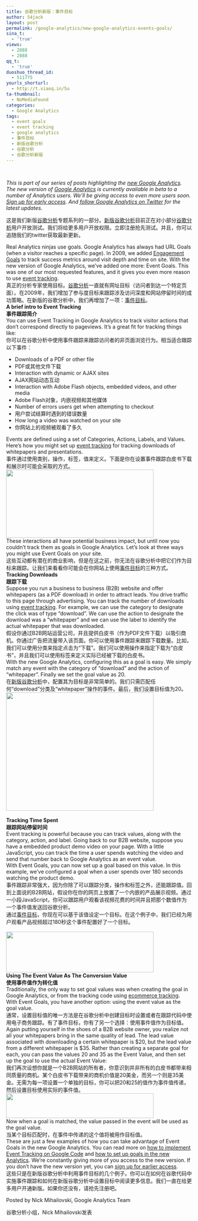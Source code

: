 ```yaml
---
title: 谷歌分析新版：事件目标
author: 54jack
layout: post
permalink: /google-analytics/new-google-analytics-events-goals/
sina_t:
  - 'true'
views:
  - 2888
  - 2888
qq_t:
  - 'true'
duoshuo_thread_id:
  - 511775
yourls_shorturl:
  - http://t.xiaoq.in/5u
ta-thumbnail:
  - NoMediaFound
categories:
  - Google Analytics
tags:
  - event goals
  - event tracking
  - google analytics
  - 事件目标
  - 新版谷歌分析
  - 谷歌分析
  - 谷歌分析新版
---
```

<div>
  <p>
    <em> </em>
  </p>
  
  <div>
    <em>This is part of our series of posts highlighting the <a href="http://analytics.blogspot.com/2011/03/looking-towards-future-of-google.html?utm_source=gablog&utm_medium=blog&utm_campaign=newga-blog&utm_content=eventgoals">new Google Analytics</a>. The new version of <span class='wp_keywordlink'><a href="http://blog.xiaoq.in/google-analytics/" title="Google Analytics" target="_blank">Google Analytics</a></span> is currently available in beta to a number of Analytics users. We’ll be giving access to even more users soon. <a href="https://services.google.com/fb/forms/newanalyticssignup/?utm_source=gablog&utm_medium=blog&utm_campaign=newga-blog&utm_content=eventgoals-header">Sign up for early access</a>. And <a href="http://twitter.com/#!/googleanalytics">follow Google Analytics on Twitter</a> for the latest updates.</em>
  </div>
  
  <p>
    这是我们新版<span class='wp_keywordlink'><a href="http://blog.xiaoq.in/google-analytics/" title="谷歌分析" target="_blank">谷歌分析</a></span>专题系列的一部分。<span class='wp_keywordlink_affiliate'><a href="http://blog.xiaoq.in/tag/%e6%96%b0%e7%89%88%e8%b0%b7%e6%ad%8c%e5%88%86%e6%9e%90/" title="查看新版谷歌分析中的全部文章" target="_blank">新版谷歌分析</a></span>目前正在对小部分<span class='wp_keywordlink_affiliate'><a href="http://blog.xiaoq.in/tag/%e8%b0%b7%e6%ad%8c%e5%88%86%e6%9e%90/" title="查看谷歌分析中的全部文章" target="_blank">谷歌分析</a></span>用户开放测试。我们将给更多用户开放权限。立即注册抢先测试。并且，你可以追随我们的twitter获取最新更新。
  </p>
</div>

<div>
  <div>
    Real Analytics ninjas use goals. Google Analytics has always had URL Goals (when a visitor reaches a specific page). In 2009, we added <a href="http://analytics.blogspot.com/2009/10/new-feature-spotlight-engagement-goals.html?utm_source=gablog&utm_medium=blog&utm_campaign=newga-blog&utm_content=eventgoals">Engagement Goals</a> to track success metrics around visit depth and time on site. With the new version of Google Analytics, we’ve added one more: Event Goals. This was one of our most requested features, and it gives you even more reason to use <span class='wp_keywordlink_affiliate'><a href="http://blog.xiaoq.in/tag/event-tracking/" title="查看event tracking中的全部文章" target="_blank">event tracking</a></span>.
  </div>
  
  <div>
    真正的分析专家使用目标。<span class='wp_keywordlink_affiliate'><a href="http://blog.xiaoq.in/tag/%e8%b0%b7%e6%ad%8c%e5%88%86%e6%9e%90/" title="查看谷歌分析中的全部文章" target="_blank">谷歌分析</a></span>一直就有网址目标（访问者到达一个特定页面）。在2009年，我们增加了参与度目标来跟踪涉及访问深度和网站停留时间的成功策略。在新版的谷歌分析中，我们再增加了一项：<span class='wp_keywordlink_affiliate'><a href="http://blog.xiaoq.in/tag/%e4%ba%8b%e4%bb%b6%e7%9b%ae%e6%a0%87/" title="查看事件目标中的全部文章" target="_blank">事件目标</a></span>。
  </div>
  
  <div>
    <strong>A brief intro to Event Tracking</strong>
  </div>
  
  <div>
    <strong>事件跟踪简介</strong>
  </div>
  
  <div>
    You can use Event Tracking in Google Analytics to track visitor actions that don&#8217;t correspond directly to pageviews. It&#8217;s a great fit for tracking things like:
  </div>
  
  <div>
    你可以在谷歌分析中使用事件跟踪来跟踪访问者的非页面浏览行为。相当适合跟踪以下事件：
  </div>
  
  <div>
    <ul>
      <li>
        Downloads of a PDF or other file
      </li>
      <li>
        PDF或其他文件下载
      </li>
      <li>
        Interaction with dynamic or AJAX sites
      </li>
      <li>
        AJAX网站动态互动
      </li>
      <li>
        Interaction with Adobe Flash objects, embedded videos, and other media
      </li>
      <li>
        Adobe Flash对象，内嵌视频和其他媒体
      </li>
      <li>
        Number of errors users get when attempting to checkout
      </li>
      <li>
        用户尝试结算时遇到的错误数量
      </li>
      <li>
        How long a video was watched on your site
      </li>
      <li>
        你网站上的视频被观看了多久
      </li>
    </ul>
  </div>
  
  <div>
    Events are defined using a set of Categories, Actions, Labels, and Values. Here’s how you might set up <span class='wp_keywordlink_affiliate'><a href="http://blog.xiaoq.in/tag/event-tracking/" title="查看event tracking中的全部文章" target="_blank">event tracking</a></span> for tracking downloads of whitepapers and presentations.
  </div>
  
  <div>
    事件通过使用类别，操作，标签，值来定义。下面是你在设置事件跟踪白皮书下载和展示时可能会采取的方式。
  </div>
  
  <div>
    <a href="http://4.bp.blogspot.com/-e0KjvADLnbU/TZuMNxmPSQI/AAAAAAAABJc/S9LOvFSP8qI/s1600/eventgoals-map.png" onblur="try {parent.deselectBloggerImageGracefully();} catch(e) {}"></a>
  </div>
  
  <div>
    <img class="alignnone size-full wp-image-239" title="eventgoals-map" src="http://blog.xiaoq.in/cdn/images/2011/04/eventgoals-map.png" alt="" width="400" height="184" />
  </div>
  
  <div>
    These interactions all have potential business impact, but until now you couldn’t track them as goals in Google Analytics. Let’s look at three ways you might use Event Goals on your site.
  </div>
  
  <div>
    这些互动都有潜在的商业影响，但是在这之前，你无法在谷歌分析中把它们作为目标来跟踪。让我们来看看你可能会在你网站上使用<span class='wp_keywordlink_affiliate'><a href="http://blog.xiaoq.in/tag/%e4%ba%8b%e4%bb%b6%e7%9b%ae%e6%a0%87/" title="查看事件目标中的全部文章" target="_blank">事件目标</a></span>的三种方式。
  </div>
  
  <div>
    <strong>Tracking Downloads</strong>
  </div>
  
  <div>
    <strong>跟踪下载</strong>
  </div>
  
  <div>
    Suppose you run a business to business (B2B) website and offer whitepapers (as a PDF download) in order to attract leads. You drive traffic to this page through advertising. You can track the number of downloads using <span class='wp_keywordlink_affiliate'><a href="http://blog.xiaoq.in/tag/event-tracking/" title="查看event tracking中的全部文章" target="_blank">event tracking</a></span>. For example, we can use the category to designate the click was of type “download”. We can use the action to designate the download was a “whitepaper” and we can use the label to identify the actual whitepaper that was downloaded.
  </div>
  
  <div>
    假设你通过B2B网站运营公司，并且提供白皮书（作为PDF文件下载）以吸引商机。你通过广告把流量带入该页面。你可以使用事件跟踪来跟踪下载数量。比如，我们可以使用分类来指定点击为“下载”。我们可以使用操作来指定下载为“白皮书”，并且我们可以使用标签来定义实际已经被下载的白皮书。
  </div>
  
  <div>
    With the new Google Analytics, configuring this as a goal is easy. We simply match any event with the category of “download” and the action of “whitepaper”. Finally we set the goal value as 20.
  </div>
  
  <div>
    在<span class='wp_keywordlink_affiliate'><a href="http://blog.xiaoq.in/tag/%e6%96%b0%e7%89%88%e8%b0%b7%e6%ad%8c%e5%88%86%e6%9e%90/" title="查看新版谷歌分析中的全部文章" target="_blank">新版谷歌分析</a></span>中，配置其为目标是非常简单的。我们只需匹配任何“download”分类及“whitepaper”操作的事件。最后，我们设置目标值为20。
  </div>
  
  <div>
    <a href="http://1.bp.blogspot.com/-DRvVTuCRUo4/TZuMO_HY3sI/AAAAAAAABJ0/A2faPvoX7-8/s1600/eventgoals-whitepaper.png" onblur="try {parent.deselectBloggerImageGracefully();} catch(e) {}"></a>
  </div>
  
  <div>
    <strong><img class="alignnone size-full wp-image-240" title="eventgoals-whitepaper" src="http://blog.xiaoq.in/cdn/images/2011/04/eventgoals-whitepaper.png" alt="" width="400" height="320" /></strong>
  </div>
  
  <div>
    <strong> </strong>
  </div>
  
  <div>
    <strong>Tracking Time Spent</strong>
  </div>
  
  <div>
    <strong>跟踪网站停留时间</strong>
  </div>
  
  <div>
    Event tracking is powerful because you can track values, along with the category, action, and label. Going back to our B2B website, suppose you have a embedded product demo video on your page. With a little JavaScript, you can track the time a user spends watching the video and send that number back to Google Analytics as an event value.
  </div>
  
  <div>
    With Event Goals, you can now set up a goal based on this value. In this example, we’ve configured a goal when a user spends over 180 seconds watching the product demo.
  </div>
  
  <div>
    事件跟踪非常强大，因为你除了可以跟踪分类，操作和标签之外，还能跟踪值。回到上面说的B2B网站，假设你在你的网页上放置了一个内嵌的产品展示视频。通过一小段JavaScript，你可以跟踪用户观看该视频花费的时间并且把那个数值作为一个事件值发送回谷歌分析。
  </div>
  
  <div>
    通过<span class='wp_keywordlink_affiliate'><a href="http://blog.xiaoq.in/tag/%e4%ba%8b%e4%bb%b6%e7%9b%ae%e6%a0%87/" title="查看事件目标中的全部文章" target="_blank">事件目标</a></span>，你现在可以基于该值设定一个目标。在这个例子中，我们已经为用户观看产品视频超过180秒这个事件配置好了一个目标。
  </div>
  
  <div>
    <a href="http://4.bp.blogspot.com/-Ko8_wZri6_8/TZuMOvmUHrI/AAAAAAAABJs/q6yzz9qaSyY/s1600/eventgoals-timespent.png" onblur="try {parent.deselectBloggerImageGracefully();} catch(e) {}"></a>
  </div>
  
  <div>
    <strong> </strong>
  </div>
  
  <div>
    <strong><img class="alignnone size-full wp-image-241" title="eventgoals-timespent" src="http://blog.xiaoq.in/cdn/images/2011/04/eventgoals-timespent.png" alt="" width="400" height="110" /></strong>
  </div>
  
  <div>
    <strong>Using The Event Value As The Conversion Value</strong>
  </div>
  
  <div>
    <strong>使用事件值作为转化值</strong>
  </div>
  
  <div>
    Traditionally, the only way to set goal values was when creating the goal in Google Analytics, or from the tracking code using <a href="http://www.google.com/support/analyticshelp/bin/answer.py?hl=en&answer=1009612&topic=1037061?utm_source=gablog&utm_medium=blog&utm_campaign=newga-blog&utm_content=eventgoals">ecommerce tracking</a>. With Event Goals, you have another option: using the event value as the goal value.
  </div>
  
  <div>
    通常，设置目标值的唯一方法是在谷歌分析中创建目标时设置或者在跟踪代码中使用电子商务跟踪。有了事件目标，你有了另一个选择：使用事件值作为目标值。
  </div>
  
  <div>
    Again putting yourself in the shoes of a B2B website owner, you realize not all your whitepapers bring in the same quality of lead. The lead value associated with downloading a certain whitepaper is $20, but the lead value from a different whitepaper is $35. Rather than creating a separate goal for each, you can pass the values 20 and 35 as the Event Value, and then set up the goal to use the actual Event Value:
  </div>
  
  <div>
    我们再次设想你就是一个B2B网站的所有者，你意识到并非所有的白皮书都带来相同质量的商机。某个白皮书下载带来的商机价值是20美金，而另一个则是35美金。无需为每一项设置一个单独的目标，你可以把20和25的值作为事件值传递，然后设置目标使用实际的事件值。
  </div>
  
  <div>
    <a href="http://4.bp.blogspot.com/-fu4NyF7ZTOM/TZuMOPYqzVI/AAAAAAAABJk/GQUTIqKEPo0/s1600/eventgoals-eventvalue.png" onblur="try {parent.deselectBloggerImageGracefully();} catch(e) {}"></a>
  </div>
  
  <div>
    <img class="alignnone size-full wp-image-242" title="eventgoals-eventvalue" src="http://blog.xiaoq.in/cdn/images/2011/04/eventgoals-eventvalue.png" alt="" width="400" height="67" />
  </div>
  
  <div>
    Now when a goal is matched, the value passed in the event will be used as the goal value.
  </div>
  
  <div>
    当某个目标匹配时，在事件中传递的这个值将被用作目标值。
  </div>
  
  <div>
    These are just a few examples of how you can take advantage of Event Goals in the new Google Analytics. You can read more on <a href="http://code.google.com/apis/analytics/docs/tracking/eventTrackerOverview.html?utm_source=gablog&utm_medium=blog&utm_campaign=newga-blog&utm_content=eventgoals">how to implement Event Tracking on Google Code</a> and <a href="http://www.google.com/support/analyticshelp/bin/answer.py?hl=en&answer=1032415&topic=1120719?utm_source=gablog&utm_medium=blog&utm_campaign=newga-blog&utm_content=eventgoals">how to set up goals in the new Analytics</a>. We’re constantly giving more of you access to the new version. If you don’t have the new version yet, you can <a href="https://services.google.com/fb/forms/newanalyticssignup/?utm_source=gablog&utm_medium=blog&utm_campaign=newga-blog&utm_content=eventgoals-end">sign up for earlier access</a>.
  </div>
  
  <div>
    这些只是在新版谷歌分析中利用事件目标的几个例子。你可以在如何在谷歌代码中实施事件跟踪和如何在新版谷歌分析中设置目标中阅读更多信息。我们一直在给更多用户开通新版。如果你还没有，请抢先注册吧。
  </div>
</div>

Posted by Nick Mihailovski, Google Analytics Team

谷歌分析小组，Nick Mihailovski发表